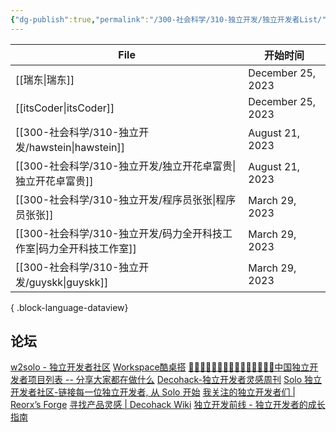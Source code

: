 ```yaml
---
{"dg-publish":true,"permalink":"/300-社会科学/310-独立开发/独立开发者List/","noteIcon":""}
---
```



| File                                          | 开始时间              |
| --------------------------------------------- | ----------------- |
| [[瑞东\|瑞东]]                                 | December 25, 2023 |
| [[itsCoder\|itsCoder]]                     | December 25, 2023 |
| [[300-社会科学/310-独立开发/hawstein\|hawstein]]   | August 21, 2023   |
| [[300-社会科学/310-独立开发/独立开花卓富贵\|独立开花卓富贵]]     | August 21, 2023   |
| [[300-社会科学/310-独立开发/程序员张张\|程序员张张]]         | March 29, 2023    |
| [[300-社会科学/310-独立开发/码力全开科技工作室\|码力全开科技工作室]] | March 29, 2023    |
| [[300-社会科学/310-独立开发/guyskk\|guyskk]]       | March 29, 2023    |

{ .block-language-dataview}


## 论坛
[w2solo - 独立开发者社区](https://w2solo.com/)
[Workspace酷桌搭](https://workspace.cool/)
[ 👩🏿‍💻👨🏾‍💻👩🏼‍💻👨🏽‍💻👩🏻‍💻中国独立开发者项目列表 -- 分享大家都在做什么](https://github.com/1c7/chinese-independent-developer)
[Decohack-独立开发者灵感周刊](https://www.decohack.com/)
[Solo 独立开发者社区-链接每一位独立开发者, 从 Solo 开始](https://solo.xin/)
[我关注的独立开发者们 | Reorx’s Forge](https://reorx.com/blog/indie-makers-im-following/#zh)
[寻找产品灵感 | Decohack Wiki](https://wiki.decohack.com/docs/guide/01-chanpinfangxiangguihua/01-xunzhaochanpinlinggan.html)
[独立开发前线 - 独立开发者的成长指南](https://www.91wink.com/)